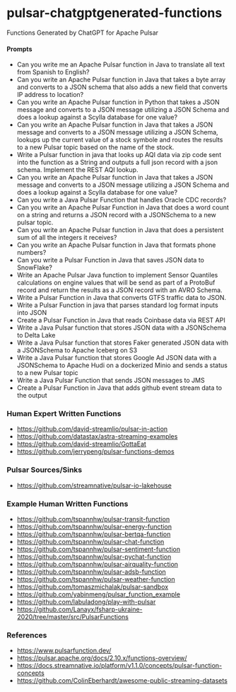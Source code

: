 # pulsar-chatgptgenerated-functions

Functions Generated by ChatGPT for Apache Pulsar


#### Prompts

* Can you write me an Apache Pulsar function in Java to translate all text from Spanish to English?
* Can you write an Apache Pulsar function in Java that takes a byte array and converts to a JSON schema that also adds a new field that converts IP address to location?
* Can you write an Apache Pulsar function in Python that takes a JSON message and converts to a JSON message utilizing a JSON Schema and does a lookup against a Scylla database for one value?
* Can you write an Apache Pulsar function in Java that takes a JSON message and converts to a JSON message utilizing a JSON Schema, lookups up the current value of a stock symbole   and routes the results to a new Pulsar topic based on the name of the stock.
* Write a Pulsar function in java that looks up AQI data via zip code sent into the function as a String and outputs a full json record with a json schema.   Implement the REST AQI lookup.
* Can you write an Apache Pulsar function in Java that takes a JSON message and converts to a JSON message utilizing a JSON Schema and does a lookup against a Scylla database for one value?
* Can you write a Java Pulsar Function that handles Oracle CDC records?
* Can you write an Apache Pulsar Function in Java that does a word count on a string and returns a JSON record with a JSONSchema to a new pulsar topic.
* Can you write an Apache Pulsar function in Java that does a persistent sum of all the integers it receives?
* Can you write an Apache Pulsar function in Java that formats phone numbers?
* Can you write a Pulsar Function in Java that saves JSON data to SnowFlake?
* Write an Apache Pulsar Java function to implement Sensor Quantiles calculations on engine values that will be send as part of a ProtoBuf record and return the results as a JSON record with an AVRO Schema.
* Write a Pulsar Function in Java that converts GTFS traffic data to JSON.
* Write a Pulsar Function in java that parses standard log format inputs into JSON
* Create a Pulsar Function in Java that reads Coinbase data via REST API
* Write a Java Pulsar function that stores JSON data with a JSONSchema to Delta Lake
* Write a Java Pulsar function that stores Faker generated JSON data with a JSONSchema to Apache Iceberg on S3
* Write a Java Pulsar function that stores Google Ad JSON data with a JSONSchema to Apache Hudi on a dockerized Minio and sends a status to a new Pulsar topic
* Write a Java Pulsar Function that sends JSON messages to JMS
* Create a Pulsar Function in Java that adds github event stream data to the output


### Human Expert Written Functions

* https://github.com/david-streamlio/pulsar-in-action
* https://github.com/datastax/astra-streaming-examples
* https://github.com/david-streamlio/GottaEat
* https://github.com/jerrypeng/pulsar-functions-demos

### Pulsar Sources/Sinks

* https://github.com/streamnative/pulsar-io-lakehouse

### Example Human Written Functions

* https://github.com/tspannhw/pulsar-transit-function
* https://github.com/tspannhw/pulsar-energy-function
* https://github.com/tspannhw/pulsar-bertqa-function
* https://github.com/tspannhw/pulsar-chat-function
* https://github.com/tspannhw/pulsar-sentiment-function
* https://github.com/tspannhw/pulsar-pychat-function
* https://github.com/tspannhw/pulsar-airquality-function
* https://github.com/tspannhw/pulsar-adsb-function
* https://github.com/tspannhw/pulsar-weather-function
* https://github.com/tomaszmichalak/pulsar-sandbox
* https://github.com/yabinmeng/pulsar_function_example
* https://github.com/labuladong/play-with-pulsar
* https://github.com/Lanayx/fsharp-ukraine-2020/tree/master/src/PulsarFunctions

### References

* https://www.pulsarfunction.dev/
* https://pulsar.apache.org/docs/2.10.x/functions-overview/
* https://docs.streamnative.io/platform/v1.1.0/concepts/pulsar-function-concepts
* https://github.com/ColinEberhardt/awesome-public-streaming-datasets
